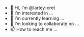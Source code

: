 - 👋 Hi, I’m @lartey-cret
- 👀 I’m interested in ...
- 🌱 I’m currently learning ...
- 💞️ I’m looking to collaborate on ...
- 📫 How to reach me ...

<!---
lartey-cret/lartey-cret is a ✨ special ✨ repository because its `README.md` (this file) appears on your GitHub profile.
You can click the Preview link to take a look at your changes.
--->
